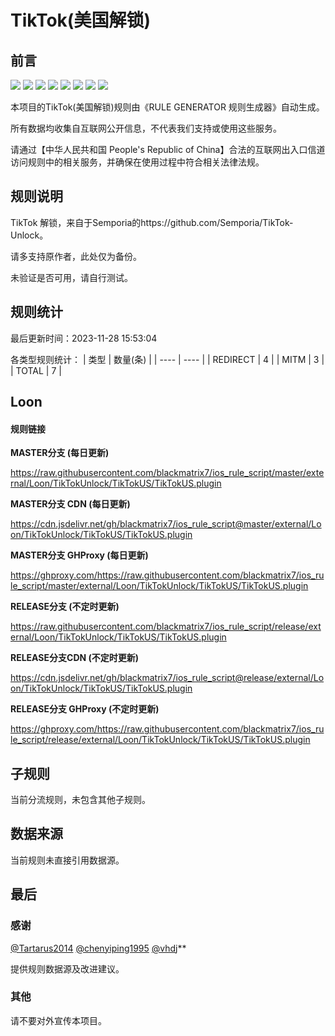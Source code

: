 # TikTok(美国解锁)

## 前言

![](https://shields.io/badge/-移除重复规则-ff69b4) ![](https://shields.io/badge/-DOMAIN与DOMAIN--SUFFIX合并-green) ![](https://shields.io/badge/-DOMAIN--SUFFIX间合并-critical) ![](https://shields.io/badge/-DOMAIN与DOMAIN--KEYWORD合并-9cf) ![](https://shields.io/badge/-DOMAIN--SUFFIX与DOMAIN--KEYWORD合并-blue) ![](https://shields.io/badge/-IP--CIDR(6)合并-blueviolet) ![](https://shields.io/badge/-MITM--HOSTNAME合并-brightgreen) ![](https://shields.io/badge/-正则推导HOSTNAME-033da7) 

本项目的TikTok(美国解锁)规则由《RULE GENERATOR 规则生成器》自动生成。

所有数据均收集自互联网公开信息，不代表我们支持或使用这些服务。

请通过【中华人民共和国 People's Republic of China】合法的互联网出入口信道访问规则中的相关服务，并确保在使用过程中符合相关法律法规。
## 规则说明
TikTok 解锁，来自于Semporia的https://github.com/Semporia/TikTok-Unlock。

请多支持原作者，此处仅为备份。

未验证是否可用，请自行测试。

## 规则统计

最后更新时间：2023-11-28 15:53:04

各类型规则统计：
| 类型 | 数量(条)  | 
| ---- | ----  |
| REDIRECT | 4  | 
| MITM | 3  | 
| TOTAL | 7  | 


## Loon 

#### 规则链接
**MASTER分支 (每日更新)**

https://raw.githubusercontent.com/blackmatrix7/ios_rule_script/master/external/Loon/TikTokUnlock/TikTokUS/TikTokUS.plugin

**MASTER分支 CDN (每日更新)**

https://cdn.jsdelivr.net/gh/blackmatrix7/ios_rule_script@master/external/Loon/TikTokUnlock/TikTokUS/TikTokUS.plugin

**MASTER分支 GHProxy (每日更新)**

https://ghproxy.com/https://raw.githubusercontent.com/blackmatrix7/ios_rule_script/master/external/Loon/TikTokUnlock/TikTokUS/TikTokUS.plugin

**RELEASE分支 (不定时更新)**

https://raw.githubusercontent.com/blackmatrix7/ios_rule_script/release/external/Loon/TikTokUnlock/TikTokUS/TikTokUS.plugin

**RELEASE分支CDN (不定时更新)**

https://cdn.jsdelivr.net/gh/blackmatrix7/ios_rule_script@release/external/Loon/TikTokUnlock/TikTokUS/TikTokUS.plugin

**RELEASE分支 GHProxy (不定时更新)**

https://ghproxy.com/https://raw.githubusercontent.com/blackmatrix7/ios_rule_script/release/external/Loon/TikTokUnlock/TikTokUS/TikTokUS.plugin

## 子规则

当前分流规则，未包含其他子规则。


## 数据来源

当前规则未直接引用数据源。

## 最后

### 感谢

[@Tartarus2014](https://github.com/Tartarus2014)  [@chenyiping1995](https://github.com/chenyiping1995) [@vhdj](https://github.com/vhdj)**

提供规则数据源及改进建议。

### 其他

请不要对外宣传本项目。